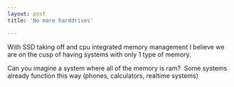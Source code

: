 ```yaml
---
layout: post
title: 'No more harddrives'

---
```


With SSD taking off and cpu integrated memory management I believe we are on the cusp of having systems with only 1 type of memory.

Can you imagine a system where all of the memory is ram?  Some systems already function this way (phones, calculators, realtime systems)
